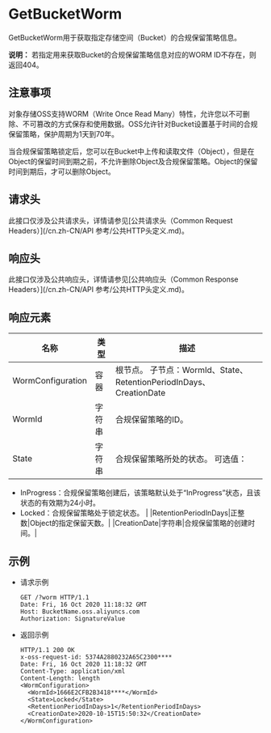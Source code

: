 # GetBucketWorm

GetBucketWorm用于获取指定存储空间（Bucket）的合规保留策略信息。

**说明：** 若指定用来获取Bucket的合规保留策略信息对应的WORM ID不存在，则返回404。

## 注意事项

对象存储OSS支持WORM（Write Once Read Many）特性，允许您以不可删除、不可篡改的方式保存和使用数据。OSS允许针对Bucket设置基于时间的合规保留策略，保护周期为1天到70年。

当合规保留策略锁定后，您可以在Bucket中上传和读取文件（Object），但是在Object的保留时间到期之前，不允许删除Object及合规保留策略。Object的保留时间到期后，才可以删除Object。

## 请求头

此接口仅涉及公共请求头，详情请参见[公共请求头（Common Request Headers）](/cn.zh-CN/API 参考/公共HTTP头定义.md)。

## 响应头

此接口仅涉及公共响应头，详情请参见[公共响应头（Common Response Headers）](/cn.zh-CN/API 参考/公共HTTP头定义.md)。

## 响应元素

|名称|类型|描述|
|--|--|--|
|WormConfiguration|容器|根节点。 子节点：WormId、State、RetentionPeriodInDays、CreationDate |
|WormId|字符串|合规保留策略的ID。|
|State|字符串|合规保留策略所处的状态。 可选值：

-   InProgress：合规保留策略创建后，该策略默认处于“InProgress”状态，且该状态的有效期为24小时。
-   Locked：合规保留策略处于锁定状态。 |
|RetentionPeriodInDays|正整数|Object的指定保留天数。|
|CreationDate|字符串|合规保留策略的创建时间。|

## 示例

-   请求示例

    ```
    GET /?worm HTTP/1.1
    Date: Fri, 16 Oct 2020 11:18:32 GMT
    Host: BucketName.oss.aliyuncs.com
    Authorization: SignatureValue
    ```

-   返回示例

    ```
    HTTP/1.1 200 OK
    x-oss-request-id: 5374A2880232A65C2300****
    Date: Fri, 16 Oct 2020 11:18:32 GMT
    Content-Type: application/xml
    Content-Length: length
    <WormConfiguration>
      <WormId>1666E2CFB2B3418****</WormId>
      <State>Locked</State>
      <RetentionPeriodInDays>1</RetentionPeriodInDays>
      <CreationDate>2020-10-15T15:50:32</CreationDate>
    </WormConfiguration>
    ```


